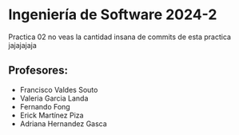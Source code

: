 # Ingeniería de Software 2024-2
Practica 02 no veas la cantidad insana de commits de esta practica jajajajaja

## Profesores:

- Francisco Valdes Souto
- Valeria Garcia Landa
- Fernando Fong
- Erick Martínez Piza
- Adriana Hernandez Gasca

